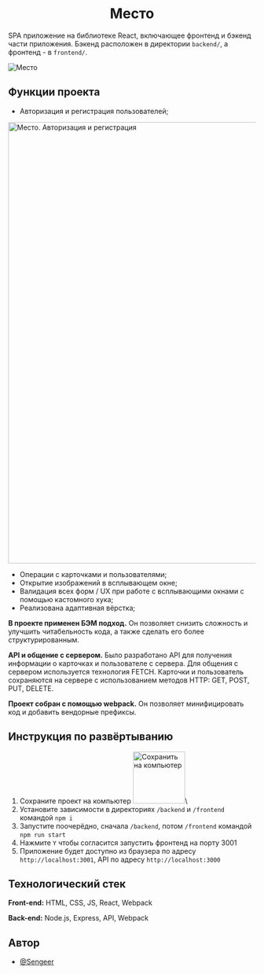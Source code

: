 <h1 align="center">Место</h1>

SPA приложение на библиотекe React, включающее фронтенд и бэкенд части приложения. Бэкенд расположен в директории `backend/`, а фронтенд - в `frontend/`. 

![Место](https://github.com/Sengeer/react-mesto-api-full-gha/assets/63221404/9af5cbb4-ccd7-40f4-8eea-e7d3a5a0dd9d)

## Функции проекта

- Авторизация и регистрация пользователей;
<img width="898" alt="Место. Авторизация и регистрация" src="https://github.com/Sengeer/react-mesto-api-full-gha/assets/63221404/7aeddb77-bd75-4cdb-859d-f37bbc05abd2">

- Операции с карточками и пользователями;
- Открытие изображений в всплывающем окне;
- Валидация всех форм / UX при работе с всплывающими окнами с помощью кастомного хука;
- Реализована адаптивная вёрстка;

**В проекте применен БЭМ подход.** Он позволяет снизить сложность и улучшить читабельность кода, а также сделать его более структурированным.

**API и общение с сервером.** Было разработано API для получения информации о карточках и пользователе с сервера. Для общения с сервером используется технология FETCH. Карточки и пользователь сохраняются на сервере с использованием методов HTTP: GET, POST, PUT, DELETE.

**Проект собран с помощью webpack.** Он позволяет минифицировать код и добавить вендорные префиксы.
## Инструкция по развёртыванию

1. Сохраните проект на компьютер
<img src="https://github.com/Sengeer/react-mesto-api-full-gha/assets/63221404/095944c8-a36e-4745-8530-3ef68b1b9a23" alt="Сохранить на компьютер" width="106" />\
2. Установите зависимости в директориях `/backend` и `/frontend` командой `npm i`
3. Запустите поочерёдно, сначала `/backend`, потом `/frontend` командой `npm run start`
4. Нажмите `Y` чтобы согласится запустить фронтенд на порту 3001
5. Приложение будет доступно из браузера по адресу `http://localhost:3001`, API по адресу `http://localhost:3000`

## Технологический стек

**Front-end:** HTML, CSS, JS, React, Webpack

**Back-end:** Node.js, Express, API, Webpack



## Автор

- [@Sengeer](https://vk.com/sergey.polenov/)

